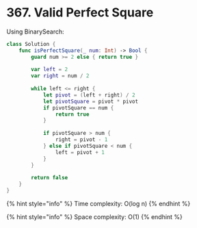 # 367. Valid Perfect Square

Using BinarySearch:

```swift
class Solution {
    func isPerfectSquare(_ num: Int) -> Bool {
        guard num >= 2 else { return true }
        
        var left = 2
        var right = num / 2
        
        while left <= right {
            let pivot = (left + right) / 2
            let pivotSquare = pivot * pivot
            if pivotSquare == num {
                return true
            }
            
            if pivotSquare > num {
                right = pivot - 1
            } else if pivotSquare < num {
                left = pivot + 1
            }
        }
        
        return false
    }
}
```

{% hint style="info" %}
Time complexity: O\(log n\)
{% endhint %}

{% hint style="info" %}
Space complexity: O\(1\)
{% endhint %}






